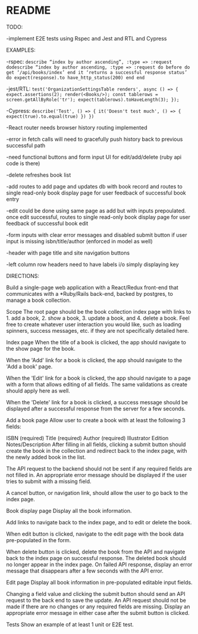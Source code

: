 # README

TODO:

-implement E2E tests using Rspec and Jest and RTL and Cypress

EXAMPLES:

-rspec: `describe “index by author ascending”, :type => :request dodescribe “index by author ascending, :type => :request do
        before do
        get ‘/api/books/index’
        end
        it ‘returns a successful response status’ do
        expect(response).to have_http_status(200)
        end
        end`

-jest/RTL: `test('OrganizationSettingsTable renders', async () => {
            expect.assertions(2);
                render(<Books/>);
                const tablerows = screen.getAllByRole('tr');
                expect(tablerows).toHaveLength(3);
            });`

-Cypress: `describe('Test', () => {
                it('Doesn't test much', () => {
                    expect(true).to.equal(true)
                })
            })`

-React router needs browser history routing implemented

-error in fetch calls will need to gracefully push history back to previous successful path

-need functional buttons and form input UI for edit/add/delete (ruby api code is there)

-delete refreshes book list

-add routes to add page and updates db with book record and routes to single read-only book display page for user feedback of successful book entry

-edit could be done using same page as add but with inputs prepoulated. once edit successful, routes to single read-only book display page for user feedback of successful book edit

-form inputs with clear error messages and disabled submit button if user input is missing isbn/title/author (enforced in model as well)

-header with page title and site navigation buttons

-left column row headers need to have labels i/o simply displaying key



DIRECTIONS:

Build a single-page web application with a React/Redux front-end that communicates with a *Ruby/Rails back-end, backed by postgres, to manage a book collection.


Scope
The root page should be the book collection index page with links to 1. add a book, 2. show a book, 3. update a book, and 4. delete a book.  Feel free to create whatever user interaction you would like, such as loading spinners, success messages, etc. if they are not specifically detailed here.

Index page
When the title of a book is clicked, the app should navigate to the show page for the book.

When the 'Add' link for a book is clicked, the app should navigate to the 'Add a book' page.

When the 'Edit' link for a book is clicked, the app should navigate to a page with a form that allows editing of all fields. The same validations as create should apply here as well.

When the 'Delete' link for a book is clicked, a success message should be displayed after a successful response from the server for a few seconds.

Add a book page
Allow user to create a book with at least the following 3 fields:

ISBN (required)
Title (required)
Author (required)
Illustrator
Edition
Notes/Description
After filling in all fields, clicking a submit button should create the book in the collection and redirect back to the index page, with the newly added book in the list.

The API request to the backend should not be sent if any required fields are not filled in. An appropriate error message should be displayed if the user tries to submit with a missing field.

A cancel button, or navigation link, should allow the user to go back to the index page.

Book display page
Display all the book information.

Add links to navigate back to the index page, and to edit or delete the book.

When edit button is clicked, navigate to the edit page with the book data pre-populated in the form.

When delete button is clicked, delete the book from the API and navigate back to the index page on successful response. The deleted book should no longer appear in the index page. On failed API response, display an error message that disappears after a few seconds with the API error.

Edit page
Display all book information in pre-populated editable input fields.

Changing a field value and clicking the submit button should send an API request to the back end to save the update. An API request should not be made if there are no changes or any required fields are missing. Display an appropriate error message in either case after the submit button is clicked.

Tests
Show an example of at least 1 unit or E2E test.
